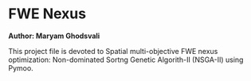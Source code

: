 # FWE Nexus

**Author: Maryam Ghodsvali**

This project file is devoted to Spatial multi-objective FWE nexus optimization:
Non-dominated Sortng Genetic Algorith-II (NSGA-II) using Pymoo.
